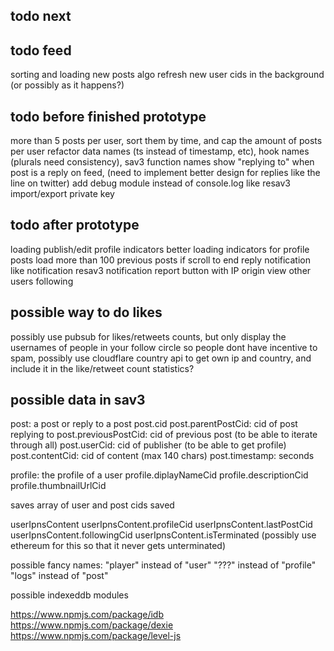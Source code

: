 todo next
---------

todo feed
---------
sorting and loading new posts algo
refresh new user cids in the background (or possibly as it happens?)

todo before finished prototype
------------------------------
more than 5 posts per user, sort them by time, and cap the amount of posts per user
refactor data names (ts instead of timestamp, etc), hook names (plurals need consistency), sav3 function names
show "replying to" when post is a reply on feed, (need to implement better design for replies like the line on twitter)
add debug module instead of console.log
like
resav3
import/export private key

todo after prototype
--------------------
loading publish/edit profile indicators
better loading indicators for profile posts
load more than 100 previous posts if scroll to end
reply notification
like notification
resav3 notification
report button with IP origin
view other users following

possible way to do likes
------------------------
possibly use pubsub for likes/retweets counts, but only display the usernames of people in your follow circle so people dont have incentive to spam, possibly use cloudflare country api to get own ip and country, and include it in the like/retweet count statistics?

possible data in sav3
----
post: a post or reply to a post
post.cid
post.parentPostCid: cid of post replying to
post.previousPostCid: cid of previous post (to be able to iterate through all)
post.userCid: cid of publisher (to be able to get profile)
post.contentCid: cid of content (max 140 chars)
post.timestamp: seconds

profile: the profile of a user
profile.diplayNameCid
profile.descriptionCid
profile.thumbnailUrlCid

saves
array of user and post cids saved

userIpnsContent
userIpnsContent.profileCid
userIpnsContent.lastPostCid
userIpnsContent.followingCid
userIpnsContent.isTerminated (possibly use ethereum for this so that it never gets unterminated)

possible fancy names: 
"player" instead of "user"
"???" instead of "profile"
"logs" instead of "post"

possible indexeddb modules

https://www.npmjs.com/package/idb
https://www.npmjs.com/package/dexie
https://www.npmjs.com/package/level-js
